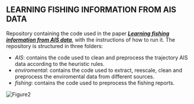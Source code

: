 ## LEARNING FISHING INFORMATION FROM AIS DATA

Repository containing the code used in the paper [***Learning fishing information from AIS data***](https://dl.acm.org/doi/abs/10.1145/3557921.3565543), with the instructions of how to run it. The repository is structured in three folders:
- *AIS*: contains the code used to clean and preprocess the trajectory AIS data according to the heuristic rules.
- *enviromental*: contains the code used to extract, reescale, clean and preprocess the enviromental data from different sources.
- *fishing*: contains the code used to preprocess the fishing reports.


![Figure2](https://user-images.githubusercontent.com/95172600/228236932-1d6a40f2-793e-405f-9d32-02ea27eddcf2.jpg)
